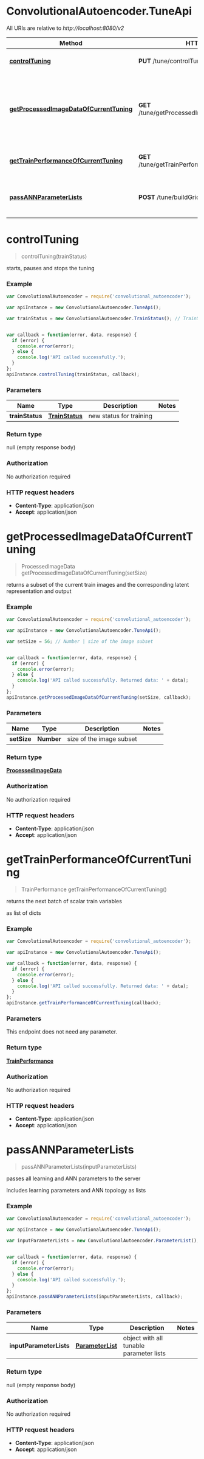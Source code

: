 # ConvolutionalAutoencoder.TuneApi

All URIs are relative to *http://localhost:8080/v2*

Method | HTTP request | Description
------------- | ------------- | -------------
[**controlTuning**](TuneApi.md#controlTuning) | **PUT** /tune/controlTuning | starts, pauses and stops the tuning
[**getProcessedImageDataOfCurrentTuning**](TuneApi.md#getProcessedImageDataOfCurrentTuning) | **GET** /tune/getProcessedImageDataOfCurrentTuning | returns a subset of the current train images and the corresponding latent representation and output
[**getTrainPerformanceOfCurrentTuning**](TuneApi.md#getTrainPerformanceOfCurrentTuning) | **GET** /tune/getTrainPerformanceOfCurrentTuning | returns the next batch of scalar train variables
[**passANNParameterLists**](TuneApi.md#passANNParameterLists) | **POST** /tune/buildGridSearchANN | passes all learning and ANN parameters to the server


<a name="controlTuning"></a>
# **controlTuning**
> controlTuning(trainStatus)

starts, pauses and stops the tuning



### Example
```javascript
var ConvolutionalAutoencoder = require('convolutional_autoencoder');

var apiInstance = new ConvolutionalAutoencoder.TuneApi();

var trainStatus = new ConvolutionalAutoencoder.TrainStatus(); // TrainStatus | new status for training


var callback = function(error, data, response) {
  if (error) {
    console.error(error);
  } else {
    console.log('API called successfully.');
  }
};
apiInstance.controlTuning(trainStatus, callback);
```

### Parameters

Name | Type | Description  | Notes
------------- | ------------- | ------------- | -------------
 **trainStatus** | [**TrainStatus**](TrainStatus.md)| new status for training | 

### Return type

null (empty response body)

### Authorization

No authorization required

### HTTP request headers

 - **Content-Type**: application/json
 - **Accept**: application/json

<a name="getProcessedImageDataOfCurrentTuning"></a>
# **getProcessedImageDataOfCurrentTuning**
> ProcessedImageData getProcessedImageDataOfCurrentTuning(setSize)

returns a subset of the current train images and the corresponding latent representation and output



### Example
```javascript
var ConvolutionalAutoencoder = require('convolutional_autoencoder');

var apiInstance = new ConvolutionalAutoencoder.TuneApi();

var setSize = 56; // Number | size of the image subset


var callback = function(error, data, response) {
  if (error) {
    console.error(error);
  } else {
    console.log('API called successfully. Returned data: ' + data);
  }
};
apiInstance.getProcessedImageDataOfCurrentTuning(setSize, callback);
```

### Parameters

Name | Type | Description  | Notes
------------- | ------------- | ------------- | -------------
 **setSize** | **Number**| size of the image subset | 

### Return type

[**ProcessedImageData**](ProcessedImageData.md)

### Authorization

No authorization required

### HTTP request headers

 - **Content-Type**: application/json
 - **Accept**: application/json

<a name="getTrainPerformanceOfCurrentTuning"></a>
# **getTrainPerformanceOfCurrentTuning**
> TrainPerformance getTrainPerformanceOfCurrentTuning()

returns the next batch of scalar train variables

as list of dicts

### Example
```javascript
var ConvolutionalAutoencoder = require('convolutional_autoencoder');

var apiInstance = new ConvolutionalAutoencoder.TuneApi();

var callback = function(error, data, response) {
  if (error) {
    console.error(error);
  } else {
    console.log('API called successfully. Returned data: ' + data);
  }
};
apiInstance.getTrainPerformanceOfCurrentTuning(callback);
```

### Parameters
This endpoint does not need any parameter.

### Return type

[**TrainPerformance**](TrainPerformance.md)

### Authorization

No authorization required

### HTTP request headers

 - **Content-Type**: application/json
 - **Accept**: application/json

<a name="passANNParameterLists"></a>
# **passANNParameterLists**
> passANNParameterLists(inputParameterLists)

passes all learning and ANN parameters to the server

Includes learning parameters and ANN topology as lists

### Example
```javascript
var ConvolutionalAutoencoder = require('convolutional_autoencoder');

var apiInstance = new ConvolutionalAutoencoder.TuneApi();

var inputParameterLists = new ConvolutionalAutoencoder.ParameterList(); // ParameterList | object with all tunable parameter lists


var callback = function(error, data, response) {
  if (error) {
    console.error(error);
  } else {
    console.log('API called successfully.');
  }
};
apiInstance.passANNParameterLists(inputParameterLists, callback);
```

### Parameters

Name | Type | Description  | Notes
------------- | ------------- | ------------- | -------------
 **inputParameterLists** | [**ParameterList**](ParameterList.md)| object with all tunable parameter lists | 

### Return type

null (empty response body)

### Authorization

No authorization required

### HTTP request headers

 - **Content-Type**: application/json
 - **Accept**: application/json

